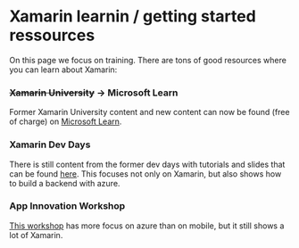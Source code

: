# Xamarin learnin / getting started ressources
On this page we focus on training. There are tons of good resources where you can learn about Xamarin:

### ~~Xamarin University~~ -> Microsoft Learn

Former Xamarin University content and new content can now be found (free of charge) on [Microsoft Learn](https://dotnet.microsoft.com/learn/xamarin). 

### Xamarin Dev Days
There is still content from the former dev days with tutorials and slides that can be found [here](https://github.com/xamarin/dev-days-labs). This focuses not only on Xamarin, but also shows how to build a backend with azure.

### App Innovation Workshop
[This workshop](https://github.com/microsoft/app-innovation-workshop) has more focus on azure than on mobile, but it still shows a lot of Xamarin.

